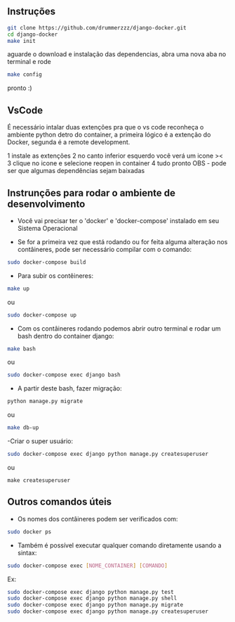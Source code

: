 ## Instruções

```bash
git clone https://github.com/drummerzzz/django-docker.git
cd django-docker
make init
```
aguarde o download e instalação das dependencias, 
abra uma nova aba no terminal e rode
```bash
make config
```
pronto :)


## VsCode
É necessário intalar duas extenções pra que o vs code reconheça o ambiente python detro do container,
a primeira lógico é a extenção do Docker, segunda é a remote development.

1 instale as extenções
2 no canto inferior esquerdo você verá um icone ><
3 clique no icone e selecione reopen in container
4 tudo pronto
OBS - pode ser que algumas dependências sejam baixadas


## Instrunções para rodar o ambiente de desenvolvimento

- Você vai precisar ter o 'docker' e 'docker-compose' instalado em seu Sistema Operacional

- Se for a primeira vez que está rodando ou for feita alguma alteração nos contâineres,
pode ser necessário compilar com o comando:
```bash
sudo docker-compose build
```

- Para subir os contêineres:
```bash
make up
```
ou
```bash
sudo docker-compose up
```

- Com os contâineres rodando podemos abrir outro terminal e rodar um bash dentro do container django:
```bash
make bash
```
ou
```bash
sudo docker-compose exec django bash
```

- A partir deste bash, fazer migração:
```bash
python manage.py migrate
```
ou
```bash
make db-up
```

-Criar o super usuário:
```bash
sudo docker-compose exec django python manage.py createsuperuser
```
ou
```
make createsuperuser
```

## Outros comandos úteis
* Os nomes dos contâineres podem ser verificados com:
```bash
sudo docker ps
```

- Também é possível executar qualquer comando diretamente usando a sintax:
```bash
sudo docker-compose exec [NOME_CONTAINER] [COMANDO]
```
Ex:
```bash
sudo docker-compose exec django python manage.py test
sudo docker-compose exec django python manage.py shell
sudo docker-compose exec django python manage.py migrate
sudo docker-compose exec django python manage.py createsuperuser
```
